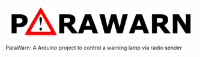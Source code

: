 ![ParaWarn](/doc/parawarn.png)

ParaWarn: A Arduino project to control a warning lamp via radio sender
